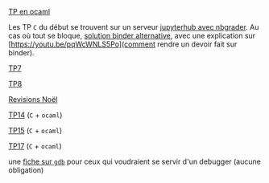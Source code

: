 [TP en ocaml](../TPocaml/index.md)

Les TP `C` du début se trouvent sur un serveur
[jupyterhub avec nbgrader](https://informatique.cpge-pv.ovh). Au cas
où tout se bloque, [solution binder alternative](../TP), avec une
explication sur [https://youtu.be/pqWcWNLS5Po](comment rendre un
devoir fait sur binder).

[TP7](TP7/tp7.md)

[TP8](TP8/tp8.md)

[Revisions Noël](Revisions_Noel/revisions_Noel.md)

[TP14](TP14/tp14.md) (`C` + `ocaml`)

[TP15](TP15/tp15.md) (`C` + `ocaml`)

[TP17](TP17/tp17.md) (`C` + `ocaml`)


une [fiche sur `gdb`](../GDB/gdb.md) pour ceux qui voudraient se
servir d'un debugger (aucune obligation)
